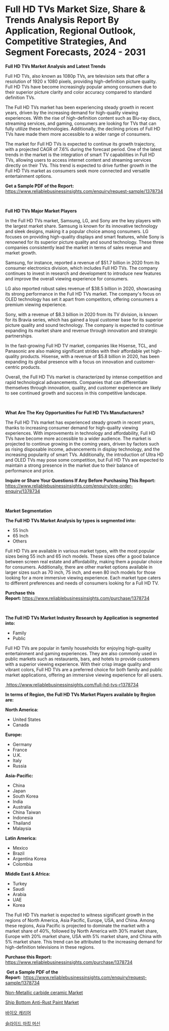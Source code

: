 <p><h1>Full HD TVs Market Size, Share & Trends Analysis Report By Application, Regional Outlook, Competitive Strategies, And Segment Forecasts, 2024 - 2031</h1></p><p><strong>Full HD TVs Market Analysis and Latest Trends</strong></p>
<p><p>Full HD TVs, also known as 1080p TVs, are television sets that offer a resolution of 1920 x 1080 pixels, providing high-definition picture quality. Full HD TVs have become increasingly popular among consumers due to their superior picture clarity and color accuracy compared to standard definition TVs.</p><p>The Full HD TVs market has been experiencing steady growth in recent years, driven by the increasing demand for high-quality viewing experiences. With the rise of high-definition content such as Blu-ray discs, streaming services, and gaming, consumers are looking for TVs that can fully utilize these technologies. Additionally, the declining prices of Full HD TVs have made them more accessible to a wider range of consumers.</p><p>The market for Full HD TVs is expected to continue its growth trajectory, with a projected CAGR of 7.6% during the forecast period. One of the latest trends in the market is the integration of smart TV capabilities in Full HD TVs, allowing users to access internet content and streaming services directly on their TVs. This trend is expected to drive further growth in the Full HD TVs market as consumers seek more connected and versatile entertainment options.</p></p>
<p><strong>Get a Sample PDF of the Report:&nbsp;</strong> <a href="https://www.reliablebusinessinsights.com/enquiry/request-sample/1378734">https://www.reliablebusinessinsights.com/enquiry/request-sample/1378734</a></p>
<p>&nbsp;</p>
<p><strong>Full HD TVs Major Market Players</strong></p>
<p><p>In the Full HD TVs market, Samsung, LG, and Sony are the key players with the largest market share. Samsung is known for its innovative technology and sleek designs, making it a popular choice among consumers. LG focuses on providing high-quality displays and smart features, while Sony is renowned for its superior picture quality and sound technology. These three companies consistently lead the market in terms of sales revenue and market growth.</p><p>Samsung, for instance, reported a revenue of $51.7 billion in 2020 from its consumer electronics division, which includes Full HD TVs. The company continues to invest in research and development to introduce new features and improve the overall viewing experience for consumers.</p><p>LG also reported robust sales revenue of $38.5 billion in 2020, showcasing its strong performance in the Full HD TVs market. The company's focus on OLED technology has set it apart from competitors, offering consumers a premium viewing experience.</p><p>Sony, with a revenue of $8.3 billion in 2020 from its TV division, is known for its Bravia series, which has gained a loyal customer base for its superior picture quality and sound technology. The company is expected to continue expanding its market share and revenue through innovation and strategic partnerships.</p><p>In the fast-growing Full HD TV market, companies like Hisense, TCL, and Panasonic are also making significant strides with their affordable yet high-quality products. Hisense, with a revenue of $5.8 billion in 2020, has been expanding its global presence with a focus on innovation and customer-centric products.</p><p>Overall, the Full HD TVs market is characterized by intense competition and rapid technological advancements. Companies that can differentiate themselves through innovation, quality, and customer experience are likely to see continued growth and success in this competitive landscape.</p></p>
<p>&nbsp;</p>
<p><strong>What Are The Key Opportunities For Full HD TVs Manufacturers?</strong></p>
<p><p>The Full HD TVs market has experienced steady growth in recent years, thanks to increasing consumer demand for high-quality viewing experiences. With improvements in technology and affordability, Full HD TVs have become more accessible to a wider audience. The market is projected to continue growing in the coming years, driven by factors such as rising disposable income, advancements in display technology, and the increasing popularity of smart TVs. Additionally, the introduction of Ultra HD and OLED TVs may pose some competition, but Full HD TVs are expected to maintain a strong presence in the market due to their balance of performance and price.</p></p>
<p><strong>Inquire or Share Your Questions If Any Before Purchasing This Report:</strong> <a href="https://www.reliablebusinessinsights.com/enquiry/pre-order-enquiry/1378734">https://www.reliablebusinessinsights.com/enquiry/pre-order-enquiry/1378734</a></p>
<p>&nbsp;</p>
<p><strong>Market Segmentation</strong></p>
<p><strong>The Full HD TVs Market Analysis by types is segmented into:</strong></p>
<p><ul><li>55 Inch</li><li>65 Inch</li><li>Others</li></ul></p>
<p><p>Full HD TVs are available in various market types, with the most popular sizes being 55 inch and 65 inch models. These sizes offer a good balance between screen real estate and affordability, making them a popular choice for consumers. Additionally, there are other market options available in larger sizes such as 70 inch, 75 inch, and even 80 inch models for those looking for a more immersive viewing experience. Each market type caters to different preferences and needs of consumers looking for a Full HD TV.</p></p>
<p><strong>Purchase this Report:&nbsp;</strong><a href="https://www.reliablebusinessinsights.com/purchase/1378734">https://www.reliablebusinessinsights.com/purchase/1378734</a></p>
<p>&nbsp;</p>
<p><strong>The Full HD TVs Market Industry Research by Application is segmented into:</strong></p>
<p><ul><li>Family</li><li>Public</li></ul></p>
<p><p>Full HD TVs are popular in family households for enjoying high-quality entertainment and gaming experiences. They are also commonly used in public markets such as restaurants, bars, and hotels to provide customers with a superior viewing experience. With their crisp image quality and vibrant colors, Full HD TVs are a preferred choice for both family and public market applications, offering an immersive viewing experience for all users.</p></p>
<p><a href="https://www.reliablebusinessinsights.com/full-hd-tvs-r1378734">&nbsp;https://www.reliablebusinessinsights.com/full-hd-tvs-r1378734</a></p>
<p><strong>In terms of Region, the Full HD TVs Market Players available by Region are:</strong></p>
<p>
    <p> <strong> North America: </strong>
        <ul>
            <li>United States</li>
            <li>Canada</li>
        </ul>
        </p> 
    <p> <strong> Europe: </strong>
        <ul>
            <li>Germany</li>
            <li>France</li>
            <li>U.K.</li>
            <li>Italy</li>
            <li>Russia</li>
        </ul>
        </p> 
    <p> <strong> Asia-Pacific: </strong>
        <ul>
            <li>China</li>
            <li>Japan</li>
            <li>South Korea</li>
            <li>India</li>
            <li>Australia</li>
            <li>China Taiwan</li>
            <li>Indonesia</li>
            <li>Thailand</li>
            <li>Malaysia</li>
        </ul>
        </p> 
    <p> <strong> Latin America: </strong>
        <ul>
            <li>Mexico</li>
            <li>Brazil</li>
            <li>Argentina Korea</li>
            <li>Colombia</li>
        </ul>
        </p> 
    <p> <strong> Middle East & Africa: </strong>
        <ul>
            <li>Turkey</li>
            <li>Saudi</li>
            <li>Arabia</li>
            <li>UAE</li>
            <li>Korea</li>
        </ul>
    </p>
    </p>
<p><p>The Full HD TVs market is expected to witness significant growth in the regions of North America, Asia Pacific, Europe, USA, and China. Among these regions, Asia Pacific is projected to dominate the market with a market share of 40%, followed by North America with 30% market share, Europe with 20% market share, USA with 5% market share, and China with 5% market share. This trend can be attributed to the increasing demand for high-definition televisions in these regions.</p></p>
<p><strong>Purchase this Report: </strong><a href="https://www.reliablebusinessinsights.com/purchase/1378734">https://www.reliablebusinessinsights.com/purchase/1378734</a></p>
<p>&nbsp;<strong>Get a Sample PDF of the Report:&nbsp;&nbsp;</strong><a href="https://www.reliablebusinessinsights.com/enquiry/request-sample/1378734">https://www.reliablebusinessinsights.com/enquiry/request-sample/1378734</a></p>
<p><strong></strong></p>
<p><p><a href="https://github.com/NaomieConner2023/Market-Research-Report-List-1/blob/main/non-metallic-carbide-ceramic-market.md">Non-Metallic carbide ceramic Market</a></p><p><a href="https://github.com/EbonyHane1955/Market-Research-Report-List-1/blob/main/ship-bottom-anti-rust-paint-market.md">Ship Bottom Anti-Rust Paint Market</a></p><p><a href="https://github.com/wallacBahrtyinger567686/Market-Research-Report-List-2/blob/main/8315544146670.md">바이오 캐리어</a></p><p><a href="https://github.com/WilburKihn5676/Market-Research-Report-List-2/blob/main/6233178146669.md">슬라이드 마킹 머신</a></p></p>